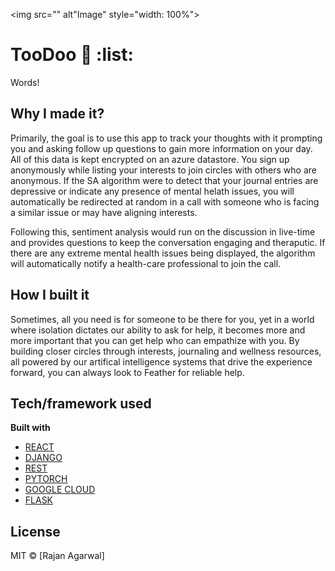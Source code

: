 <img src="" alt"Image" style="width: 100%">

# TooDoo :hammer: :list:
Words! 

## Why I made it?
Primarily, the goal is to use this app to track your thoughts with it prompting you and asking follow up questions to gain more information on your day. All of this data is kept encrypted on an azure datastore. You sign up anonymously while listing your interests to join circles with others who are anonymous. If the SA algorithm were to detect that your journal entries are depressive or indicate any presence of mental helath issues, you will automatically be redirected at random in a call with someone who is facing a similar issue or may have aligning interests. 

Following this, sentiment analysis would run on the discussion in live-time and provides questions to keep the conversation engaging and theraputic. If there are any extreme mental health issues being displayed, the algorithm will automatically notify a health-care professional to join the call. 

## How I built it
Sometimes, all you need is for someone to be there for you, yet in a world where isolation dictates our ability to ask for help, it becomes more and more important that you can get help who can empathize with you. By building closer circles through interests, journaling and wellness resources, all powered by our artifical intelligence systems that drive the experience forward, you can always look to Feather for reliable help. 

## Tech/framework used

<b>Built with</b>
- [REACT](https://reactjs.org/)
- [DJANGO](https://www.djangoproject.com/)
- [REST](https://www.django-rest-framework.org/)
- [PYTORCH](https://pytorch.org/)
- [GOOGLE CLOUD](https://cloud.google.com/?utm_source=google&utm_medium=cpc&utm_campaign=na-CA-all-en-dr-bkws-all-all-trial-e-dr-1009892&utm_content=text-ad-none-any-DEV_c-CRE_427355959842-ADGP_Hybrid%20%7C%20AW%20SEM%20%7C%20BKWS%20%7C%20CA%20%7C%20en%20%7C%20EXA%20~%20Google%20Cloud-KWID_43700029900445144-kwd-6458750523&utm_term=KW_google%20cloud-ST_google%20cloud&gclid=Cj0KCQiA3Y-ABhCnARIsAKYDH7vdEuSJDSDjNjBbi4-hR_j-JxS_76ZLXYP44k_1bqOMudLqxjMd9tIaAkD8EALw_wcB)
- [FLASK](https://flask.palletsprojects.com/en/1.1.x/)




## License
MIT © [Rajan Agarwal]
